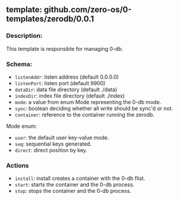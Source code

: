 ## template: github.com/zero-os/0-templates/zerodb/0.0.1

### Description:
This template is responsible for managing 0-db.

### Schema:

- `listenAddr`: listen address (default 0.0.0.0)
- `listenPort`: listen port (default 9900)
- `dataDir`: data file directory (default ./data)
- `indexDir`: index file directory (default ./index)
- `mode`: a value from enum Mode representing the 0-db mode.
- `sync`: boolean deciding whether all write should be sync'd or not.
- `container`: reference to the container running the zerodb.


Mode enum:
- `user`: the default user key-value mode.
- `seq`: sequential keys generated.
- `direct`: direct position by key.


### Actions
- `install`: install creates a container with the 0-db flist.
- `start`: starts the container and the 0-db process. 
- `stop`: stops the container and the 0-db process.
